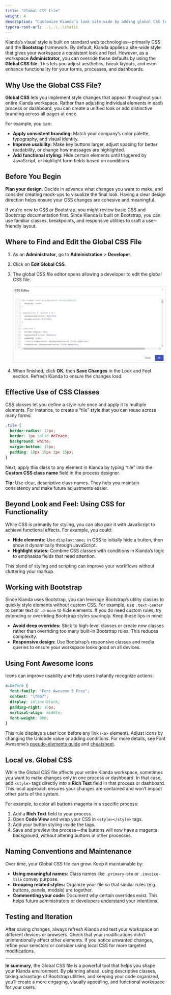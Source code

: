 ```yaml
---
title: "Global CSS file"
weight: 4
description: "Customize Kianda’s look site-wide by adding global CSS to style elements and define reusable classes"
typora-root-url: ..\..\..\static
---
```


Kianda’s visual style is built on standard web technologies—primarily CSS and the **Bootstrap** framework. By default, Kianda applies a site-wide style that gives your workspace a consistent look and feel. However, as a workspace **Administrator**, you can override these defaults by using the **Global CSS file**. This lets you adjust aesthetics, tweak layouts, and even enhance functionality for your forms, processes, and dashboards.

## Why Use the Global CSS File?

**Global CSS** lets you implement style changes that appear throughout your entire Kianda workspace. Rather than adjusting individual elements in each process or dashboard, you can create a unified look or add distinctive branding across all pages at once.

For example, you can:

- **Apply consistent branding:** Match your company’s color palette, typography, and visual identity.
- **Improve usability:** Make key buttons larger, adjust spacing for better readability, or change how messages are highlighted.
- **Add functional styling:** Hide certain elements until triggered by JavaScript, or highlight form fields based on conditions.

## Before You Begin

**Plan your design.** Decide in advance what changes you want to make, and consider creating mock-ups to visualize the final look. Having a clear design direction helps ensure your CSS changes are cohesive and meaningful.

If you’re new to CSS or Bootstrap, you might review basic CSS and Bootstrap documentation first. Since Kianda is built on Bootstrap, you can use familiar classes, breakpoints, and responsive utilities to craft a user-friendly layout.

## Where to Find and Edit the Global CSS File

1. As an **Administrator**, go to **Administration** > **Developer**.
2. Click on **Edit Global CSS**.
3. The global CSS file editor opens allowing a developer to edit the global CSS file.

   ![CSS Editor](/images/css-editor.jpg)

5. When finished, click **OK**, then **Save Changes** in the Look and Feel section. Refresh Kianda to ensure the changes load.

## Effective Use of CSS Classes

CSS classes let you define a style rule once and apply it to multiple elements. For instance, to create a “tile” style that you can reuse across many forms:

```css
.tile {
  border-radius: 12px;
  border: 1px solid #e7eaee;
  background: white;
  margin-bottom: 15px;
  padding: 18px 15px 2px 15px;
}
```

Next, apply this class to any element in Kianda by typing “tile” into the **Custom CSS class name** field in the process designer.

**Tip:** Use clear, descriptive class names. They help you maintain consistency and make future adjustments easier.

## Beyond Look and Feel: Using CSS for Functionality

While CSS is primarily for styling, you can also pair it with JavaScript to achieve functional effects. For example, you could:

- **Hide elements:** Use `display:none;` in CSS to initially hide a button, then show it dynamically through JavaScript.
- **Highlight states:** Combine CSS classes with conditions in Kianda’s logic to emphasize fields that need attention.

This blend of styling and scripting can improve your workflows without cluttering your markup.

## Working with Bootstrap

Since Kianda uses Bootstrap, you can leverage Bootstrap’s utility classes to quickly style elements without custom CSS. For example, use `.text-center` to center text or `.d-none` to hide elements. If you do need custom rules, try extending or overriding Bootstrap styles sparingly. Keep these tips in mind:

- **Avoid deep overrides:** Stick to high-level classes or create new classes rather than overriding too many built-in Bootstrap rules. This reduces complexity.
- **Responsive design:** Use Bootstrap’s responsive classes and media queries to ensure your workspace looks good on all devices.

## Using Font Awesome Icons

Icons can improve usability and help users instantly recognize actions:

```css
a:before {
  font-family: "Font Awesome 5 Free";
  content: "\f007";
  display: inline-block;
  padding-right: 10px;
  vertical-align: middle;
  font-weight: 900;
}
```

This rule displays a user icon before any link (`<a>` element). Adjust icons by changing the Unicode value or adding conditions. For more details, see Font Awesome’s [pseudo-elements guide](https://fontawesome.com/web/setup/upgrade/pseudo-elements) and [cheatsheet](https://fontawesome.com/cheatsheet).

## Local vs. Global CSS

While the Global CSS file affects your entire Kianda workspace, sometimes you want to make changes only in one process or dashboard. In that case, add `<style>` tags directly into a **Rich Text** field in that process or dashboard. This local approach ensures your changes are contained and won’t impact other parts of the system.

For example, to color all buttons magenta in a specific process:

1. Add a **Rich Text** field to your process.
2. Open **Code View** and wrap your CSS in `<style></style>` tags.
3. Add your button styling inside the tags.
4. Save and preview the process—the buttons will now have a magenta background, without altering buttons in other processes.

## Naming Conventions and Maintenance

Over time, your Global CSS file can grow. Keep it maintainable by:

- **Using meaningful names:** Class names like `.primary-btn` or `.invoice-tile` convey purpose.
- **Grouping related styles:** Organize your file so that similar rules (e.g., buttons, panels, modals) are together.
- **Commenting your code:** Document why certain overrides exist. This helps future administrators or developers understand your intentions.

## Testing and Iteration

After saving changes, always refresh Kianda and test your workspace on different devices or browsers. Check that your modifications didn’t unintentionally affect other elements. If you notice unwanted changes, refine your selectors or consider using local CSS for more targeted modifications.

---

**In summary**, the Global CSS file is a powerful tool that helps you shape your Kianda environment. By planning ahead, using descriptive classes, taking advantage of Bootstrap utilities, and keeping your code organized, you’ll create a more engaging, visually appealing, and functional workspace for your users.
